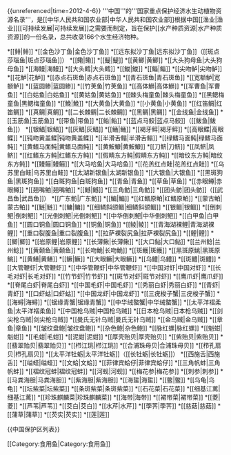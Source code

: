 {{unreferenced|time=2012-4-6}}
'''中国'''的'''国家重点保护经济水生动植物资源名录'''，是[[中华人民共和国农业部|中华人民共和国农业部]]根据中国[[渔业|渔业]][[可持续发展|可持续发展]]之需要而制定，旨在保护[[水产种质资源|水产种质资源]]的一份名录，总共收录166个水生经济物种。

*[[鲱|鲱]]
*[[金色沙丁鱼|金色沙丁鱼]]
*[[远东拟沙丁鱼|远东拟沙丁鱼]]（[[斑点莎瑙鱼|斑点莎瑙鱼]]）
*[[鳓|鳓]]
*[[鳀|鳀]]
*[[黄鲫|黄鲫]]
*[[大头狗母鱼|大头狗母鱼]]
*[[海鳗|海鳗]]
*[[大头鳕|大头鳕]]
*[[鮻|鮻]]
*[[鲻|鲻]]
*[[尖吻鲈|尖吻鲈]]
*[[花鲈|花鲈]]
*[[赤点石斑鱼|赤点石斑鱼]]
*[[青石斑鱼|青石斑鱼]]
*[[宽额鲈|宽额鲈]]
*[[蓝圆鲹|蓝圆鲹]]
*[[竹荚鱼|竹荚鱼]]
*[[高体鰤|高体鰤]]
*[[军曹鱼|军曹鱼]]
*[[白姑鱼|白姑鱼]]
*[[黄姑鱼|黄姑鱼]]
*[[棘头梅童鱼|棘头梅童鱼]]
*[[黑鳃梅童鱼|黑鳃梅童鱼]]
*[[鮸|鮸]]
*[[大黄鱼|大黄鱼]]
*[[小黄鱼|小黄鱼]]
*[[红笛鲷|红笛鲷]]
*[[真鲷|真鲷]]
*[[二长棘鲷|二长棘鲷]]
*[[黑鲷|黑鲷]]
*[[金线鱼|金线鱼]]
*[[玉筋鱼|玉筋鱼]]
*[[带鱼|带鱼]]
*[[鲐|鲐]]
*[[蓝点马鲛|蓝点马鲛]]（[[鲅鱼|鲅鱼]]）
*[[银鲳|银鲳]]
*[[灰鲳|灰鲳]]
*[[鲬|鲬]]
*[[褐牙鲆|褐牙鲆]]
*[[高眼鲽|高眼鲽]]
*[[钝吻黄盖鲽|钝吻黄盖鲽]]
*[[半滑舌鳎|半滑舌鳎]]
*[[绿鳍马面鲀|绿鳍马面鲀]]
*[[黄鳍马面鲀|黄鳍马面鲀]]
*[[黄鮟鱇|黄鮟鱇]]
*[[刀鲚|刀鲚]]
*[[凤鲚|凤鲚]]
*[[红鳍东方鲀|红鳍东方鲀]]
*[[假睛东方鲀|假睛东方鲀]]
*[[暗纹东方鲀|暗纹东方鲀]]
*[[鳗鲡|鳗鲡]]
*[[大马哈鱼|大马哈鱼]]
*[[花羔红点鲑|花羔红点鲑]]
*[[乌苏里白鲑|乌苏里白鲑]]
*[[太湖新银鱼|太湖新银鱼]]
*[[大银鱼|大银鱼]]
*[[黑斑狗鱼|黑斑狗鱼]]
*[[白斑狗鱼|白斑狗鱼]]
*[[青鱼|青鱼]]
*[[草鱼|草鱼]]
*[[赤眼鳟|赤眼鳟]]
*[[翘嘴鲌|翘嘴鲌]]
*[[鳡|鳡]]
*[[三角鲂|三角鲂]]
*[[团头鲂|团头鲂]]（[[武昌鱼|武昌鱼]]）
*[[广东鲂|广东鲂]]
*[[鳊|鳊]]
*[[红鳍原鲌|红鳍原鲌]]
*[[蒙古鲌|蒙古鲌]]
*[[鲢|鲢]]
*[[鳙|鳙]]
*[[细鳞斜颌鲴|细鳞斜颌鲴]]
*[[银鲴|银鲴]]
*[[倒刺鲃|倒刺鲃]]
*[[光倒刺鲃|光倒刺鲃]]
*[[中华倒刺鲃|中华倒刺鲃]]
*[[白甲鱼|白甲鱼]]
*[[圆口铜鱼|圆口铜鱼]]
*[[铜鱼|铜鱼]]
*[[鲮|鲮]]
*[[青海湖裸鲤|青海湖裸鲤]]
*[[重口裂腹鱼|重口裂腹鱼]]
*[[拉萨裸裂尻鱼|拉萨裸裂尻鱼]]
*[[鲤|鲤]]
*[[鲫|鲫]]
*[[岩原鲤|岩原鲤]]
*[[长薄鳅|长薄鳅]]
*[[大口鲇|大口鲇]]
*[[兰州鲶|兰州鲶]]
*[[黄颡鱼|黄颡鱼]]
*[[长吻鮠|长吻鮠]]
*[[斑鳠|斑鳠]]
*[[黑斑原鮡|黑斑原鮡]]
*[[黄鳝|黄鳝]]
*[[鳜|鳜]]
*[[大眼鳜|大眼鳜]]
*[[乌鳢|乌鳢]]
*[[斑鳢|斑鳢]]
*[[大管鞭虾|大管鞭虾]]
*[[中华管鞭虾|中华管鞭虾]]
*[[中国对虾|中国对虾]]
*[[长毛对虾|长毛对虾]]
*[[竹节虾|竹节虾]]
*[[斑节对虾|斑节对虾]]
*[[鹰爪虾|鹰爪虾]]
*[[脊尾白虾|脊尾白虾]]
*[[中国毛虾|中国毛虾]]
*[[秀丽白虾|秀丽白虾]]
*[[青虾|青虾]]
*[[口虾蛄|口虾蛄]]
*[[中国龙虾|中国龙虾]]
*[[三疣梭子蟹|三疣梭子蟹]]
*[[海蟳|海蟳]]
*[[锯缘青蟹|锯缘青蟹]]
*[[中华绒螯蟹|中华绒螯蟹]]
*[[太平洋褶柔鱼|太平洋褶柔鱼]]
*[[中国枪乌贼|中国枪乌贼]]
*[[日本枪乌贼|日本枪乌贼]]
*[[剑尖枪乌贼|剑尖枪乌贼]]
*[[曼氏无针乌贼|曼氏无针乌贼]]
*[[金乌贼|金乌贼]]
*[[章鱼|章鱼]]
*[[皱纹盘鲍|皱纹盘鲍]]
*[[杂色鲍|杂色鲍]]
*[[脉红螺|脉红螺]]
*[[魁蚶|魁蚶]]
*[[毛蚶|毛蚶]]
*[[泥蚶|泥蚶]]
*[[厚壳贻贝|厚壳贻贝]]
*[[紫贻贝|紫贻贝]]
*[[翡翠贻贝|翡翠贻贝]]
*[[栉江珧|栉江珧]]
*[[合浦珠母贝|合浦珠母贝]]
*[[栉孔扇贝|栉孔扇贝]]
*[[太平洋牡蛎|太平洋牡蛎]]（[[长牡蛎|长牡蛎]]）
*[[西施舌|西施舌]]
*[[缢蛏|缢蛏]]
*[[文蛤|文蛤]]
*[[菲律宾蛤仔|菲律宾蛤仔]]
*[[三角帆蚌|三角帆蚌]]
*[[褶纹冠蚌|褶纹冠蚌]]
*[[河蚬|河蚬]]
*[[梅花参|梅花参]]
*[[刺参|刺参]]
*[[马粪海胆|马粪海胆]]
*[[紫海胆|紫海胆]]
*[[海蜇|海蜇]]
*[[鳖|鳖]]
*[[乌龟|乌龟]]
*[[坛紫菜|坛紫菜]]
*[[条斑紫菜|条斑紫菜]]
*[[石花菜|石花菜]]
*[[细基江蓠|细基江蓠]]
*[[珍珠麒麟菜|珍珠麒麟菜]]
*[[海带|海带]]
*[[裙带菜|裙带菜]]
*[[菱|菱]]
*[[芦苇|芦苇]]
*[[茭白|茭白]]
*[[水芹|水芹]]
*[[荸荠|荸荠]]
*[[慈菇|慈菇]]
*[[蒲草|蒲草]]
*[[芡实|芡实]]
*[[莲|莲]]

{{中国保护区列表}}

[[Category:食用鱼|Category:食用鱼]]